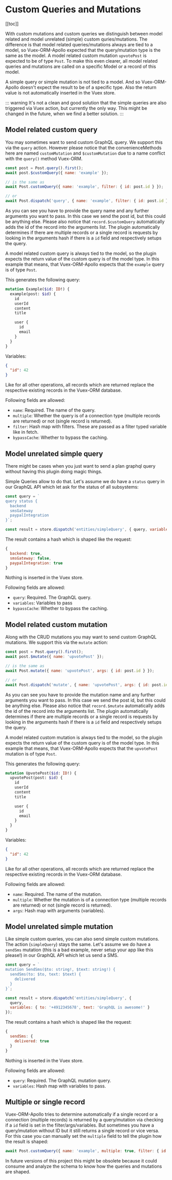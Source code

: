 # Custom Queries and Mutations

[[toc]]

With custom mutations and custom queries we distinguish between model related and model unrelated (simple) custom
quries/mutations. The difference is that model related queries/mutations always are tied to a model, so Vuex-ORM-Apollo
expected that the query/mutation type is the same as the model. A model related custom mutation `upvotePost` is expected
to be of type `Post`. To make this even clearer, all model related queries and mutations are called on a specific Model
or a record of this model.

A simple query or simple mutation is not tied to a model. And so Vuex-ORM-Apollo doesn't expect the result to be of a
specific type. Also the return value is not automatically inserted in the Vuex store.


::: warning
It's not a clean and good solution that the simple queries are also triggered via Vuex action, but currently the only
way. This might be changed in the future, when we find a better solution. 
:::


## Model related custom query

You may sometimes want to send custom GraphQL query. We support this via the `query` action. However please notice that
the convenienceMethods here are named `customMutation` and `$customMutation` due to a name conflict with the `query()`
method Vuex-ORM.

```javascript
const post = Post.query().first();
await post.$customQuery({ name: 'example' });

// is the same as
await Post.customQuery({ name: 'example', filter: { id: post.id } });

// or
await Post.dispatch('query', { name: 'example', filter: { id: post.id } });
```

As you can see you have to provide the query name and any further arguments you want to pass. In this case we send
the post id, but this could be anything else. Please also notice that `record.$customQuery` automatically adds the id
of the record into the arguments list. The plugin automatically determines if there are multiple records or a single
record is requests by looking in the arguments hash if there is a `id` field and respectively setups the query.

A model related custom query is always tied to the model, so the plugin expects the return value of the custom query
is of the model type. In this example that means, that Vuex-ORM-Apollo expects that the `example` query is of type `Post`. 

This generates the following query:


```graphql
mutation Example($id: ID!) {
  example(post: $id) {
    id
    userId
    content
    title

    user {
      id
      email
    }
  }
}
```

Variables:

```json
{
  "id": 42
}
```

Like for all other operations, all records which are returned replace the respective existing records in the Vuex-ORM
database.

Following fields are allowed:

- `name`: Required. The name of the query.
- `multiple`: Whether the query is of a connection type (multiple records are returned) or not (single record is returned).
- `filter`: Hash map with filters. These are passed as a filter typed variable like in fetch.
- `bypassCache`: Whether to bypass the caching.


## Model unrelated simple query

There might be cases when you just want to send a plan graphql query without having this plugin doing magic things.

Simple Queries allow to do that. Let's assume we do have a `status` query in our GraphQL API which let ask for the
status of all subsystems:

```javascript
const query = `
query status {
  backend
  smsGateway
  paypalIntegration
}`;

const result = store.dispatch('entities/simpleQuery', { query, variables: {}, bypassCache: true });
```

The result contains a hash which is shaped like the request:

```javascript
{
  backend: true,
  smsGateway: false,
  paypalIntegration: true
}
```

Nothing is inserted in the Vuex store.

Following fields are allowed:

- `query`: Required. The GraphQL query.
- `variables`: Variables to pass
- `bypassCache`: Whether to bypass the caching.


## Model related custom mutation

Along with the CRUD mutations you may want to send custom GraphQL mutations. We support this via the `mutate` action:

```javascript
const post = Post.query().first();
await post.$mutate({ name: 'upvotePost' });

// is the same as
await Post.mutate({ name: 'upvotePost', args: { id: post.id } });

// or
await Post.dispatch('mutate', { name: 'upvotePost', args: { id: post.id } });
```

As you can see you have to provide the mutation name and any further arguments you want to pass. In this case we send
the post id, but this could be anything else. Please also notice that `record.$mutate` automatically adds the id
of the record into the arguments list. The plugin automatically determines if there are multiple records or a single
record is requests by looking in the arguments hash if there is a `id` field and respectively setups the query.

A model related custom mutation is always tied to the model, so the plugin expects the return value of the custom query
is of the model type. In this example that means, that Vuex-ORM-Apollo expects that the `upvotePost` mutation is of type
`Post`.

This generates the following query:


```graphql
mutation UpvotePost($id: ID!) {
  upvotePost(post: $id) {
    id
    userId
    content
    title

    user {
      id
      email
    }
  }
}
```

Variables:

```json
{
  "id": 42
}
```

Like for all other operations, all records which are returned replace the respective existing records in the Vuex-ORM
database.


Following fields are allowed:

- `name`: Required. The name of the mutation.
- `multiple`: Whether the mutation is of a connection type (multiple records are returned) or not (single record is returned).
- `args`: Hash map with arguments (variables).


## Model unrelated simple mutation

Like simple custom queries, you can also send simple custom mutations. The action (`simpleQuery`) stays the same.
Let's assume we do have a `sendSms` mutation (this is a bad example, never setup your app like this please!) in our
GraphQL API which let us send a SMS.

```javascript
const query = `
mutation SendSms($to: string!, $text: string!) {
  sendSms(to: $to, text: $text) {
    delivered
  }
}`;

const result = store.dispatch('entities/simpleQuery', {
  query,
  variables: { to: '+4912345678', text: 'GraphQL is awesome!' }
});
```

The result contains a hash which is shaped like the request:

```javascript
{
  sendSms: {
    delivered: true
  }
}
```

Nothing is inserted in the Vuex store.

Following fields are allowed:

- `query`: Required. The GraphQL mutation query.
- `variables`: Hash map with variables to pass.


## Multiple or single record

Vuex-ORM-Apollo tries to determine automatically if a  single record or a connection (multiple records) is returned by
a query/mutation via checking if a `id` field is set in the filter/args/variables. But sometimes you have a
query/mutation without ID but it still returns a single record or vice versa. For this case you can manually set the
`multiple` field to tell the plugin how the result is shaped:

```javascript
await Post.customQuery({ name: 'example', multiple: true, filter: { id: post.id } });
```

In future versions of this project this might be obsolete because it could consume and analyze the schema to know
how the queries and mutations are shaped.
